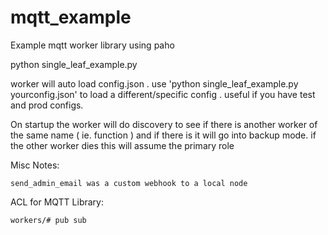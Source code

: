 # mqtt_example
Example mqtt worker library using paho

python single_leaf_example.py 

worker will auto load config.json . use 'python single_leaf_example.py yourconfig.json' to load a different/specific config . useful if you have test and prod configs.

On startup the worker will do discovery to see if there is another worker of the same name ( ie. function )
and if there is it will go into backup mode. if the other worker dies this will assume the primary role

Misc Notes:

    send_admin_email was a custom webhook to a local node



ACL for MQTT Library:

    workers/# pub sub

